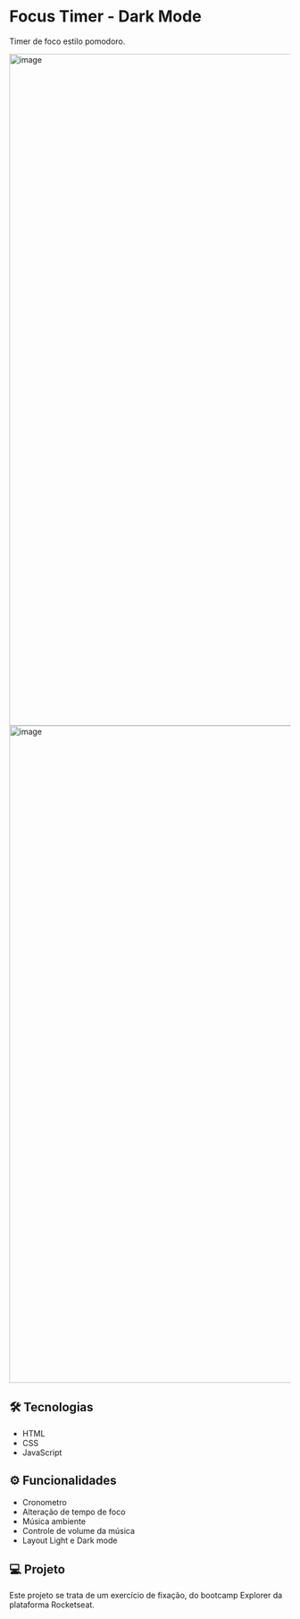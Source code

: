 <h1> Focus Timer - Dark Mode </h1>

<p>
Timer de foco estilo pomodoro.
</p>

<img width="1201" alt="image" src="https://user-images.githubusercontent.com/107008175/199625460-06e5bc85-e524-488f-b5a1-cba7f5675e78.png">

<img width="1175" alt="image" src="https://user-images.githubusercontent.com/107008175/199625631-6d3bc138-4112-4c02-abc1-b1adcaa2716e.png">



## 🛠 Tecnologias

- HTML 
- CSS
- JavaScript

## ⚙️ Funcionalidades

- Cronometro 
- Alteração de tempo de foco
- Música ambiente
- Controle de volume da música
- Layout Light e Dark mode

## 💻 Projeto

Este projeto se trata de um exercício de fixação, do bootcamp Explorer da plataforma Rocketseat.
